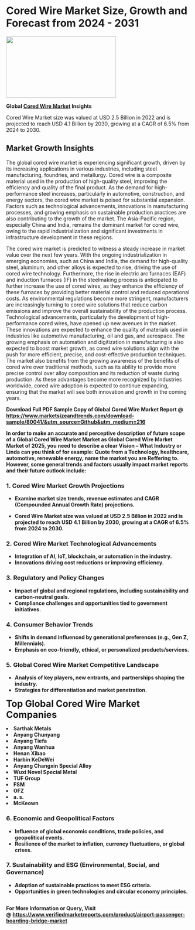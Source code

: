 <H1>Cored Wire Market Size, Growth and Forecast from 2024 - 2031</H1><img class="aligncenter size-medium wp-image-584254" src="https://thirdeyenews.in/wp-content/uploads/2024/09/Global-Market-Research-300x168.jpeg" alt="" width="300" height="168" /><p><strong>Global&nbsp;<a href="https://www.marketsizeandtrends.com/download-sample/80041/&amp;utm_source=Github&utm_medium=216">Cored Wire Market</a> Insights</strong></p><p>Cored Wire Market size was valued at USD 2.5 Billion in 2022 and is projected to reach USD 4.1 Billion by 2030, growing at a CAGR of 6.5% from 2024 to 2030.</p><p><h2>Market Growth Insights</h2> <p>The global cored wire market is experiencing significant growth, driven by its increasing applications in various industries, including steel manufacturing, foundries, and metallurgy. Cored wire is a composite material used in the production of high-quality steel, improving the efficiency and quality of the final product. As the demand for high-performance steel increases, particularly in automotive, construction, and energy sectors, the cored wire market is poised for substantial expansion. Factors such as technological advancements, innovations in manufacturing processes, and growing emphasis on sustainable production practices are also contributing to the growth of the market. The Asia-Pacific region, especially China and India, remains the dominant market for cored wire, owing to the rapid industrialization and significant investments in infrastructure development in these regions.</p> <p><strong></strong></p> <p>The cored wire market is predicted to witness a steady increase in market value over the next few years. With the ongoing industrialization in emerging economies, such as China and India, the demand for high-quality steel, aluminum, and other alloys is expected to rise, driving the use of cored wire technology. Furthermore, the rise in electric arc furnaces (EAF) and induction furnaces (IF) in the steelmaking process is anticipated to further increase the use of cored wires, as they enhance the efficiency of these furnaces by providing better material control and reduced operational costs. As environmental regulations become more stringent, manufacturers are increasingly turning to cored wire solutions that reduce carbon emissions and improve the overall sustainability of the production process. Technological advancements, particularly the development of high-performance cored wires, have opened up new avenues in the market. These innovations are expected to enhance the quality of materials used in industries like automotive manufacturing, oil and gas, and aerospace. The growing emphasis on automation and digitization in manufacturing is also expected to boost market growth, as cored wire solutions align with the push for more efficient, precise, and cost-effective production techniques. The market also benefits from the growing awareness of the benefits of cored wire over traditional methods, such as its ability to provide more precise control over alloy composition and its reduction of waste during production. As these advantages become more recognized by industries worldwide, cored wire adoption is expected to continue expanding, ensuring that the market will see both innovation and growth in the coming years. <p><strong></p><p><span class=""><strong>Download Full PDF Sample Copy of Global Cored Wire Market Report</strong> @ <a href="https://www.marketsizeandtrends.com/download-sample/80041/&amp;utm_source=Github&utm_medium=216" target="_blank">https://www.marketsizeandtrends.com/download-sample/80041/&amp;utm_source=Github&utm_medium=216</a></span></p><p>In order to make an accurate and perceptive description of future scope of a Global&nbsp;Cored Wire Market Market as Global&nbsp;Cored Wire Market Market of 2025, you need to describe a clear Vision &ndash; What Industry or Linda can you think of for example: Quote from a Technology, healthcare, automotive, renewable energy, name the market you are Reffering to. However, some general trends and factors usually impact market reports and their future outlook include:</p><h3>1.&nbsp;<strong>Cored Wire Market Growth Projections</strong></h3><ul><li>Examine market size trends, revenue estimates and CAGR (Compounded Annual Growth Rate) projections.</li><li><p>Cored Wire Market size was valued at USD 2.5 Billion in 2022 and is projected to reach USD 4.1 Billion by 2030, growing at a CAGR of 6.5% from 2024 to 2030.</p></li></ul><h3>2.&nbsp;<strong>Cored Wire Market Technological Advancements</strong></h3><ul><li>Integration of AI, IoT, blockchain, or automation in the industry.</li><li>Innovations driving cost reductions or improving efficiency.</li></ul><h3>3.&nbsp;<strong>Regulatory and Policy Changes</strong></h3><ul><li>Impact of global and regional regulations, including sustainability and carbon-neutral goals.</li><li>Compliance challenges and opportunities tied to government initiatives.</li></ul><h3>4.&nbsp;<strong>Consumer Behavior Trends</strong></h3><ul><li>Shifts in demand influenced by generational preferences (e.g., Gen Z, Millennials).</li><li>Emphasis on eco-friendly, ethical, or personalized products/services.</li></ul><h3>5.&nbsp;<strong>Global Cored Wire Market Competitive Landscape</strong></h3><ul><li>Analysis of key players, new entrants, and partnerships shaping the industry.</li><li>Strategies for differentiation and market penetration.</li></ul><p data-pm-slice="1 1 []"><span style="color: inherit; font-family: inherit; font-size: 25px;">Top Global Cored Wire Market Companies</span></p><div class="" data-test-id=""><p><li>Sarthak Metals</li><li> Anyang Chunyang</li><li> Anyang Tiefa</li><li> Anyang Wanhua</li><li> Henan Xibao</li><li> Harbin KeDeWei</li><li> Anyang Changxin Special Alloy</li><li> Wuxi Novel Special Metal</li><li> TUF Group</li><li> FSM</li><li> OFZ</li><li> a. s.</li><li> McKeown</li></p></div><h3>6.&nbsp;<strong>Economic and Geopolitical Factors</strong></h3><ul><li>Influence of global economic conditions, trade policies, and geopolitical events.</li><li>Resilience of the market to inflation, currency fluctuations, or global crises.</li></ul><h3>7.&nbsp;<strong>Sustainability and ESG (Environmental, Social, and Governance)</strong></h3><ul><li>Adoption of sustainable practices to meet ESG criteria.</li><li>Opportunities in green technologies and circular economy principles.</li></ul><h2><strong style="font-size: 14px;">For More Information or Query, Visit @&nbsp;</strong><a style="background-color: #ffffff; font-size: 14px;" href="https://www.marketsizeandtrends.com/report/cored-wire-market/" target="_blank">https://www.verifiedmarketreports.com/product/airport-passenger-boarding-bridge-market</a></h2>
